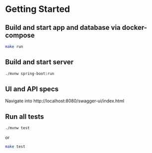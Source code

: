 # Getting Started

## Build and start app and database via docker-compose
````bash
make run
````

## Build and start server
````bash
./mvnw spring-boot:run
````

## UI and API specs 
Navigate into http://localhost:8080/swagger-ui/index.html

## Run all tests
````bash
./mvnw test
````
or 

````bash
make test
````

